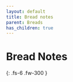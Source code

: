 ```yaml
---
layout: default
title: Bread notes
parent: Breads
has_children: true
---
```


# Bread Notes

{: .fs-6 .fw-300 }
